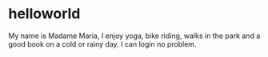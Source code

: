 # helloworld
My name is Madame Maria, I enjoy yoga, bike riding, walks in the park and a good book on a cold or rainy day.
I can login no problem.
